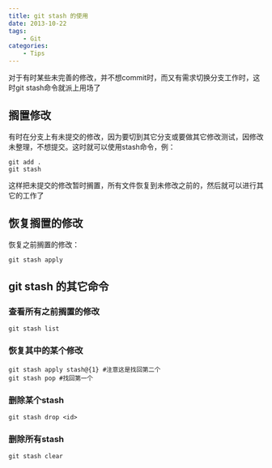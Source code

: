 ```yaml
---
title: git stash 的使用
date: 2013-10-22
tags:
    - Git
categories:
    - Tips
---
```


对于有时某些未完善的修改，并不想commit时，而又有需求切换分支工作时，这时git stash命令就派上用场了

## 搁置修改
有时在分支上有未提交的修改，因为要切到其它分支或要做其它修改测试，因修改未整理，不想提交。这时就可以使用stash命令，例：

    git add .
    git stash

这样把未提交的修改暂时搁置，所有文件恢复到未修改之前的，然后就可以进行其它的工作了

<!--more-->

## 恢复搁置的修改
恢复之前搁置的修改：

    git stash apply

## git stash 的其它命令

### 查看所有之前搁置的修改

    git stash list

### 恢复其中的某个修改

    git stash apply stash@{1} #注意这是找回第二个
    git stash pop #找回第一个

### 删除某个stash
    git stash drop <id>

### 删除所有stash
    git stash clear
